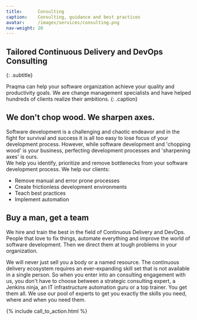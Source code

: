 ```yaml
---
title:      Consulting
caption:    Consulting, guidance and best practices
avatar:     /images/services/consulting.png
nav-weight: 20
---
```


## Tailored Continuous Delivery and DevOps Consulting
{: .subtitle}

Praqma can help your software organization achieve your quality and productivity goals.
We are change management specialists and have helped hundreds of clients realize their ambitions.
{: .caption}

## We don't chop wood. We sharpen axes.

Software development is a challenging and chaotic endeavor and in the fight for survival and success it is all too easy to lose focus of your development process.
However, while software development and 'chopping wood' is your business, perfecting development processes and 'sharpening axes' is ours.  
We help you identify, prioritize and remove bottlenecks from your software development process.
We help our clients:

* Remove manual and error prone processes
* Create frictionless development environments
* Teach best practices
* Implement automation

## Buy a man, get a team

We hire and train the best in the field of Continuous Delivery and DevOps.
People that love to fix things, automate everything and improve the world of software development.
Then we direct them at tough problems in your organization.

We will never just sell you a body or a named resource.
The continuous delivery ecosystem requires an ever-expanding skill set that is not available in a single person.
So when you enter into an consulting engagement with us, you don't have to choose between a strategic consulting expert, a Jenkins ninja, an IT infrastructure automation guru or a top trainer.
You get them all.
We use our pool of experts to get you exactly the skills you need, where and when you need them.

{% include call_to_action.html %}
